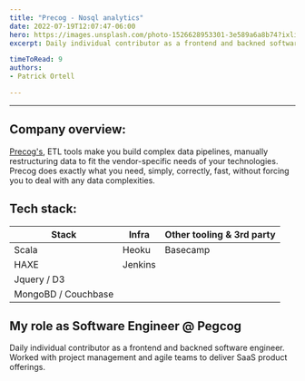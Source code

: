 ```yaml
---
title: "Precog - Nosql analytics"
date: 2022-07-19T12:07:47-06:00
hero: https://images.unsplash.com/photo-1526628953301-3e589a6a8b74?ixlib=rb-1.2.1&ixid=MnwxMjA3fDB8MHxwaG90by1wYWdlfHx8fGVufDB8fHx8&auto=format&fit=crop&w=1106&q=80
excerpt: Daily individual contributor as a frontend and backned software engineer. Worked with project management and agile teams to deliver SaaS product offerings.

timeToRead: 9
authors:
- Patrick Ortell

---
```

---
## Company overview:
 [Precog's](https://precog.com/), ETL tools make you build complex data pipelines, manually restructuring data to fit the vendor-specific needs of your technologies. Precog does exactly what you need, simply, correctly, fast, without forcing you to deal with any data complexities.


## Tech stack:
  |Stack                |Infra                          |Other tooling & 3rd party                         |
  |----------------|-------------------------------|-----------------------------|
  |Scala|Heoku            |Basecamp            |
  |HAXE          |Jenkins  |            |
  |Jquery / D3         |||
  |MongoBD / Couchbase |||


## My role as Software Engineer @ Pegcog
Daily individual contributor as a frontend and backned software engineer. Worked with project management and agile teams to deliver SaaS product offerings.


